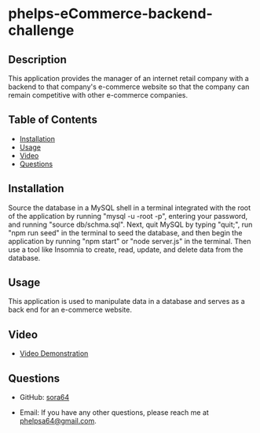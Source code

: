 # phelps-eCommerce-backend-challenge



## Description

This application provides the manager of an internet retail company with a backend to that company's e-commerce website so that the company can remain competitive with other e-commerce companies.

## Table of Contents

- [Installation](#installation)
- [Usage](#usage)
- [Video](#video)
- [Questions](#questions)


## Installation

Source the database in a MySQL shell in a terminal integrated with the root of the application by running "mysql -u -root -p", entering your password, and running "source db/schma.sql". Next, quit MySQL by typing "quit;", run "npm run seed" in the terminal to seed the database, and then begin the application by running "npm start" or "node server.js" in the terminal. Then use a tool like Insomnia to create, read, update, and delete data from the database.

## Usage

This application is used to manipulate data in a database and serves as a back end for an e-commerce website.

## Video
- [Video Demonstration]()

## Questions

- GitHub: [sora64](https://github.com/sora64/)

- Email: If you have any other questions, please reach me at [phelpsa64@gmail.com](mailto:phelpsa64@gmail.com).